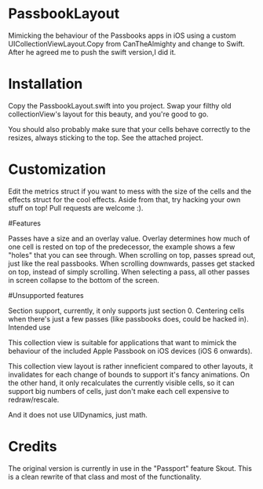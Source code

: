# PassbookLayout
Mimicking the behaviour of the Passbooks apps in iOS using a custom UICollectionViewLayout.Copy from CanTheAlmighty and change to Swift.
After he agreed me to push the swift version,I did it.

# Installation

Copy the PassbookLayout.swift into you project. Swap your filthy old collectionView's layout for this beauty, and you're good to go.

You should also probably make sure that your cells behave correctly to the resizes, always sticking to the top. See the attached project.

# Customization

Edit the metrics struct if you want to mess with the size of the cells and the effects struct for the cool effects. Aside from that, try hacking your own stuff on top! Pull requests are welcome :).

#Features

Passes have a size and an overlay value. Overlay determines how much of one cell is rested on top of the predecessor, the example shows a few "holes" that you can see through.
When scrolling on top, passes spread out, just like the real passbooks.
When scrolling downwards, passes get stacked on top, instead of simply scrolling.
When selecting a pass, all other passes in screen collapse to the bottom of the screen.

#Unsupported features

Section support, currently, it only supports just section 0.
Centering cells when there's just a few passes (like passbooks does, could be hacked in).
Intended use

This collection view is suitable for applications that want to mimick the behaviour of the included Apple Passbook on iOS devices (iOS 6 onwards).

This collection view layout is rather inneficient compared to other layouts, it invalidates for each change of bounds to support it's fancy animations. On the other hand, it only recalculates the currently visible cells, so it can support big numbers of cells, just don't make each cell expensive to redraw/rescale.

And it does not use UIDynamics, just math.

# Credits

The original version is currently in use in the "Passport" feature Skout. This is a clean rewrite of that class and most of the functionality.
